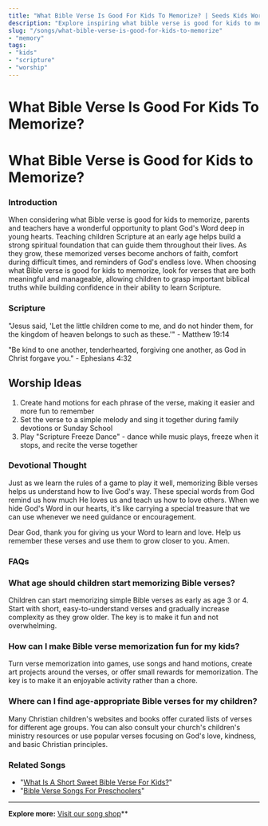 ```yaml
---
title: "What Bible Verse Is Good For Kids To Memorize? | Seeds Kids Worship"
description: "Explore inspiring what bible verse is good for kids to memorize? for children's worship and faith development. Biblical music resources for families and ministry."
slug: "/songs/what-bible-verse-is-good-for-kids-to-memorize"
- "memory"
tags:
- "kids"
- "scripture"
- "worship"
---
```


# What Bible Verse Is Good For Kids To Memorize?

# What Bible Verse is Good for Kids to Memorize?
### Introduction
When considering what Bible verse is good for kids to memorize, parents and teachers have a wonderful opportunity to plant God's Word deep in young hearts. Teaching children Scripture at an early age helps build a strong spiritual foundation that can guide them throughout their lives. As they grow, these memorized verses become anchors of faith, comfort during difficult times, and reminders of God's endless love. When choosing what Bible verse is good for kids to memorize, look for verses that are both meaningful and manageable, allowing children to grasp important biblical truths while building confidence in their ability to learn Scripture.

### Scripture
"Jesus said, 'Let the little children come to me, and do not hinder them, for the kingdom of heaven belongs to such as these.'" - Matthew 19:14

"Be kind to one another, tenderhearted, forgiving one another, as God in Christ forgave you." - Ephesians 4:32

## Worship Ideas
1. Create hand motions for each phrase of the verse, making it easier and more fun to remember
2. Set the verse to a simple melody and sing it together during family devotions or Sunday School
3. Play "Scripture Freeze Dance" - dance while music plays, freeze when it stops, and recite the verse together

### Devotional Thought
Just as we learn the rules of a game to play it well, memorizing Bible verses helps us understand how to live God's way. These special words from God remind us how much He loves us and teach us how to love others. When we hide God's Word in our hearts, it's like carrying a special treasure that we can use whenever we need guidance or encouragement.

Dear God, thank you for giving us your Word to learn and love. Help us remember these verses and use them to grow closer to you. Amen.

### FAQs

### What age should children start memorizing Bible verses?
Children can start memorizing simple Bible verses as early as age 3 or 4. Start with short, easy-to-understand verses and gradually increase complexity as they grow older. The key is to make it fun and not overwhelming.

### How can I make Bible verse memorization fun for my kids?
Turn verse memorization into games, use songs and hand motions, create art projects around the verses, or offer small rewards for memorization. The key is to make it an enjoyable activity rather than a chore.

### Where can I find age-appropriate Bible verses for my children?
Many Christian children's websites and books offer curated lists of verses for different age groups. You can also consult your church's children's ministry resources or use popular verses focusing on God's love, kindness, and basic Christian principles.

### Related Songs

- "[What Is A Short Sweet Bible Verse For Kids?](/songs/what-is-a-short-sweet-bible-verse-for-kids/)"
- "[Bible Verse Songs For Preschoolers](/songs/bible-verse-songs-for-preschoolers/)"

---

**Explore more:** [Visit our song shop](https://seedskidsworship.com/shop)**

<!-- Schema Markup -->
<script type="application/ld+json">
{
  "@context": "https://schema.org",
  "@type": "MusicRecording",
  "name": "What Bible Verse Is Good For Kids To Memorize?",
  "byArtist": {
    "@type": "MusicGroup",
    "name": "Seeds Kids Worship"
  },
  "isFamilyFriendly": true,
  "url": "https://seedskidsworship.com/songs/what-bible-verse-is-good-for-kids-to-memorize/"
}
</script>